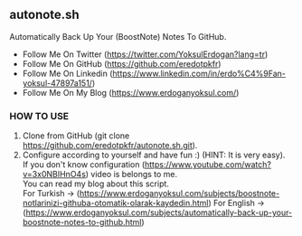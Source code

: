 ## autonote.sh
Automatically Back Up Your (BoostNote) Notes To GitHub.

- Follow Me On Twitter (https://twitter.com/YoksulErdogan?lang=tr)
- Follow Me On GitHub (https://github.com/eredotpkfr)
- Follow Me On Linkedin (https://www.linkedin.com/in/erdo%C4%9Fan-yoksul-47897a151/)
- Follow Me On My Blog (https://www.erdoganyoksul.com/)

### HOW TO USE
1. Clone from GitHub (git clone https://github.com/eredotpkfr/autonote.sh.git).
2. Configure according to yourself and have fun :) (HINT: It is very easy).                     
If you don't know configuration (https://www.youtube.com/watch?v=3x0NBIHnO4s) video is belongs to me.               
You can read my blog about this script.                
For Turkish -> (https://www.erdoganyoksul.com/subjects/boostnote-notlarinizi-githuba-otomatik-olarak-kaydedin.html)
For English -> (https://www.erdoganyoksul.com/subjects/automatically-back-up-your-boostnote-notes-to-github.html)
